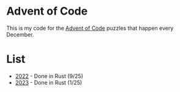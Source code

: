 # Advent of Code

This is my code for the [Advent of Code](https://adventofcode.com/) puzzles that happen every December.

# List
* [2022](AoC2022) - Done in Rust (9/25)
* [2023](AoC2023) - Done in Rust (1/25)
